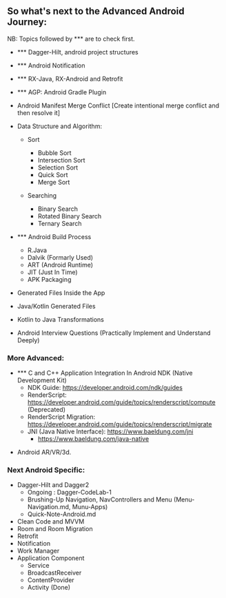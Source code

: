 ## So what's next to the Advanced Android Journey:
NB: Topics followed by *** are to check first.
* *** Dagger-Hilt, android project structures
* *** Android Notification
* *** RX-Java, RX-Android and Retrofit
* *** AGP: Android Gradle Plugin
* Android Manifest Merge Conflict [Create intentional merge conflict and then resolve it]
* Data Structure and Algorithm:
    - Sort
        - Bubble Sort
        - Intersection Sort
        - Selection Sort
        - Quick Sort
        - Merge Sort

    - Searching
        - Binary Search
        - Rotated Binary Search
        - Ternary Search


* *** Android Build Process
    - R.Java
    - Dalvik (Formarly Used)
    - ART (Android Runtime)
    - JIT (Just In Time)
    - APK Packaging

* Generated Files Inside the App
* Java/Kotlin Generated Files
* Kotlin to Java Transformations

* Android Interview Questions (Practically Implement and Understand Deeply)

### More Advanced:
* *** C and C++ Application Integration In Android NDK (Native Development Kit)
    - NDK Guide: https://developer.android.com/ndk/guides
    - RenderScript: https://developer.android.com/guide/topics/renderscript/compute (Deprecated)
    - RenderScript Migration: https://developer.android.com/guide/topics/renderscript/migrate
    - JNI (Java Native Interface): https://www.baeldung.com/jni
        - https://www.baeldung.com/java-native
- Android AR/VR/3d.
### Next Android Specific:
- Dagger-Hilt and Dagger2
    - Ongoing : Dagger-CodeLab-1
    - Brushing-Up Navigation, NavControllers and Menu (Menu-Navigation.md, Munu-Apps)
    - Quick-Note-Android.md
- Clean Code and MVVM
- Room and Room Migration
- Retrofit
- Notification
- Work Manager
- Application Component
    - Service
    - BroadcastReceiver
    - ContentProvider
    - Activity (Done)